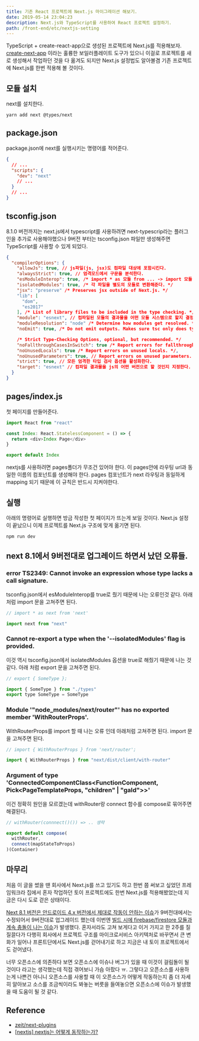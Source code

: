```yaml
---
title: 기존 React 프로젝트에 Next.js 마이그레이션 해보기.
date: 2019-05-14 23:04:23
description: Next.js와 TypeScript를 사용하여 React 프로젝트 설정하기.
path: /front-end/etc/nextjs-setting
---
```


TypeScript + create-react-app으로 생성된 프로젝트에 Next.js를 적용해보자. [create-next-app](https://www.npmjs.com/package/create-next-app) 이라는 훌륭한 보일러플레이트 도구가 있으니 이걸로 프로젝트를 새로 생성해서 작업하던 것을 다 옮겨도 되지만 Next.js 설정법도 알아볼겸 기존 프로젝트에 Next.js를 한번 적용해 볼 것이다.

## 모듈 설치

next를 설치한다.

```
yarn add next @types/next
```

## package.json

package.json에 next를 실행시키는 명령어를 적어준다.

```json
{
  // ...
  "scripts": {
    "dev": "next"
    // ...
  }
  // ...
}
```

## tsconfig.json

8.1.0 버전까지는 next.js에서 typescript를 사용하려면 next-typescrip라는 플러그인을 추가로 사용해야했으나 9버전 부터는 tsconfig.json 파일만 생성해주면 TypeScript를 사용할 수 있게 되었다.

```json
{
  "compilerOptions": {
    "allowJs": true, // js파일(js, jsx)도 컴파일 대상에 포함시킨다.
    "alwaysStrict": true, // 엄격모드에서 구문을 분석한다.
    "esModuleInterop": true, /* import * as 모듈 from ... -> import 모듈 from ... 이런 식으로 import 할 수 있게 해준다. */
    "isolatedModules": true, /* 각 파일을 별도의 모듈로 변환해준다. */
    "jsx": "preserve" /* Preserves jsx outside of Next.js. */
    "lib": [
      "dom",
      "es2017"
    ], /* List of library files to be included in the type checking. */
    "module": "esnext", // 컴파일된 모듈의 결과물을 어떤 모듈 시스템으로 할지 결정한다.
    "moduleResolution": "node" /* Determine how modules get resolved. */,
    "noEmit": true, /* Do not emit outputs. Makes sure tsc only does type checking. */,

    /* Strict Type-Checking Options, optional, but recommended. */
    "noFallthroughCasesInSwitch": true /* Report errors for fallthrough cases in switch statement. */,
    "noUnusedLocals": true /* Report errors on unused locals. */,
    "noUnusedParameters": true, // Report errors on unused parameters. */,
    "strict": true, // 모든 엄격한 타입 검사 옵션을 활성화한다.
    "target": "esnext" // 컴파일 결과물을 js의 어떤 버전으로 할 것인지 지정한다.
  }
}
```

## pages/index.js

첫 페이지를 만들어준다.

```javascript
import React from "react"

const Index: React.StatelessComponent = () => {
  return <div>Index Page</div>
}

export default Index
```

nextjs를 사용하려면 pages폴더가 무조건 있어야 한다. 이 pages안에 라우팅 url과 동일한 이름의 컴포넌트를 생성해야 한다. pages 컴포넌트가 next 라우팅과 동일하게 mapping 되기 때문에 이 규칙은 반드시 지켜야한다.

## 실행

아래의 명령어로 실행하면 방금 작성한 첫 페이지가 뜨는게 보일 것이다. Next.js 설정이 끝났으니 이제 프로젝트를 Next.js 구조에 맞게 옮기면 된다.

```
npm run dev
```

## next 8.1에서 9버전대로 업그레이드 하면서 났던 오류들.

### error TS2349: Cannot invoke an expression whose type lacks a call signature.

tsconfig.json에서 esModuleInterop를 true로 줬기 때문에 나는 오류인것 같다. 아래처럼 import 문을 고쳐주면 된다.

```javascript
// import * as next from 'next'

import next from "next"
```

### Cannot re-export a type when the '--isolatedModules' flag is provided.

이것 역시 tsconfig.json에서 isolatedModules 옵션을 true로 해줬기 때문에 나는 것 같다. 아래 처럼 export 문을 고쳐주면 된다.

```javascript
// export { SomeType };

import { SomeType } from "./types"
export type SomeType = SomeType
```

### Module '"node_modules/next/router"' has no exported member 'WithRouterProps'.

WithRouterProps를 import 할 때 나는 오류 인데 아래처럼 고쳐주면 된다. import 문을 고쳐주면 된다.

```javascript
// import { WithRouterProps } from 'next/router';

import { WithRouterProps } from "next/dist/client/with-router"
```

### Argument of type 'ConnectedComponentClass<FunctionComponent<PageTemplateProps>, Pick<PageTemplateProps, "children" | "gaId">>'

이건 정확히 원인을 모르겠는데 withRouter랑 connect 함수를 compose로 묶어주면 해결된다.

```javascript
// withRouter(connnect()()) => .. 생략

export default compose(
  withRouter,
  connect(mapStateToProps)
)(Container)
```

## 마무리

처음 이 글을 썼을 땐 회사에서 Next.js를 쓰고 있기도 하고 한번 쯤 써보고 싶었던 프레임워크라 집에서 혼자 작업하던 토이 프로젝트에도 한번 Next.js를 적용해봤었는데 지금은 다시 도로 걷은 상태이다.

[Next 8.1 버전은 안드로이드 4.x 버전에서 제대로 작동이 안하는 이슈](https://github.com/zeit/next.js/issues/7496)가 9버전대에서는 수정되어서 9버전대로 업그레이드 했는데 이번엔 [빌드 시에 firebase/firestore 모듈과 계속 충돌이 나는 이슈](https://github.com/zeit/next.js/issues/7894)가 발생했다. 혼자서라도 고쳐 보게다고 이거 가지고 한 2주를 질질끌다가 다행히 회사에서 프로젝트 구조를 마이크로서비스 아키텍처로 바꾸면서 큰 변화가 일어나 프론트단에서도 Next.js를 걷어내기로 하고 지금은 내 토이 프로젝트에서도 걷어냈다.

너무 오픈소스에 의존하다 보면 오픈소스에 이슈나 버그가 있을 때 이것이 걸림돌이 될 것이다 라고는 생각했는데 직접 겪어보니 가슴 아팠다 ㅠ. 그렇다고 오픈소스를 사용하는게 나쁜건 아니니 오픈소스를 사용할 때 이 오픈소스가 어떻게 작동하는지 좀 더 자세히 알아보고 소스를 조금씩이라도 봐놓는 버릇을 들여놓으면 오픈소스에 이슈가 발생했을 때 도움이 될 것 같다.

## Reference

- [zeit/next-plugins](https://github.com/zeit/next-plugins/tree/master/packages/next-typescript)
- [[nextjs] nextjs는 어떻게 동작하는가?](https://blueshw.github.io/2018/04/15/why-nextjs/)
